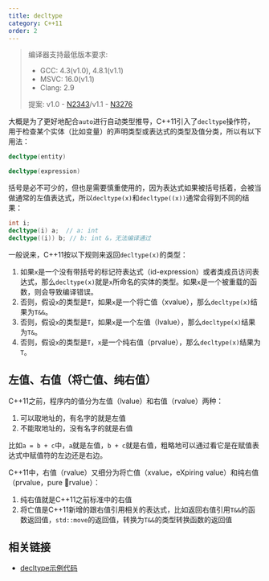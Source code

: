 ```yaml
---
title: decltype
category: C++11
order: 2
---
```


> 编译器支持最低版本要求:
> * GCC: 4.3(v1.0), 4.8.1(v1.1)
> * MSVC: 16.0(v1.1)
> * Clang: 2.9
>
> 提案: v1.0 - [N2343](http://www.open-std.org/jtc1/sc22/wg21/docs/papers/2007/n2343.pdf)/v1.1 - [N3276](http://www.open-std.org/jtc1/sc22/wg21/docs/papers/2011/n3276.pdf)

大概是为了更好地配合`auto`进行自动类型推导，C++11引入了`decltype`操作符，用于检查某个实体（比如变量）的声明类型或表达式的类型及值分类，所以有以下用法：

```c++
decltype(entity)
```

```c++
decltype(expression)
```

括号是必不可少的，但也是需要慎重使用的，因为表达式如果被括号括着，会被当做通常的左值表达式，所以`decltype(x)`和`decltype((x))`通常会得到不同的结果：

```c++
int i;
decltype(i) a;  // a: int
decltype((i)) b; // b: int &，无法编译通过
```

一般说来，C++11按以下规则来返回`decltype(x)`的类型：

1. 如果`x`是一个没有带括号的标记符表达式（id-expression）或者类成员访问表达式，那么`decltype(x)`就是`x`所命名的实体的类型。如果`x`是一个被重载的函数，则会导致编译错误。
2. 否则，假设`x`的类型是`T`，如果`x`是一个将亡值（xvalue），那么`decltype(x)`结果为`T&&`。
3. 否则，假设`x`的类型是`T`，如果`x`是一个左值（lvalue），那么`decltype(x)`结果为`T&`。
4. 否则，假设`x`的类型是`T`，`x`是一个纯右值（prvalue），那么`decltype(x)`结果为`T`。

## 左值、右值（将亡值、纯右值）

C++11之前，程序内的值分为左值（lvalue）和右值（rvalue）两种：

1. 可以取地址的，有名字的就是左值
2. 不能取地址的，没有名字的就是右值

比如`a = b + c`中，`a`就是左值，`b + c`就是右值，粗略地可以通过看它是在赋值表达式中赋值符的左边还是右边。

C++11中，右值（rvalue）又细分为将亡值（xvalue，eXpiring value）和纯右值（prvalue，pure rvalue）：

1. 纯右值就是C++11之前标准中的右值
2. 将亡值是C++11新增的跟右值引用相关的表达式，比如返回右值引用`T&&`的函数返回值，`std::move`的返回值，转换为`T&&`的类型转换函数的返回值

## 相关链接

* [decltype示例代码](http://cpp.sh/4ulo)


